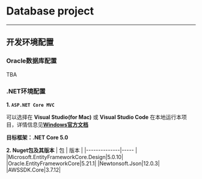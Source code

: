 # Database project

***

## 开发环境配置

### Oracle数据库配置
TBA

### .NET环境配置

**1. `ASP.NET Core MVC`**

可以选择在 **Visual Studio(for Mac)** 或 **Visual Studio Code** 在本地运行本项目，详情信息见[**Windows官方文档**](https://docs.microsoft.com/zh-cn/aspnet/core/tutorials/first-mvc-app/start-mvc?view=aspnetcore-6.0&tabs=visual-studio-code) 

**目标框架：.NET Core 5.0**

**2. Nuget包及其版本**
| 包           | 版本 |
|--------------|----- |
|Microsoft.EntityFrameworkCore.Design|5.0.10|
|Oracle.EntityFrameworkCore|5.21.1|
|Newtonsoft.Json|12.0.3|
|AWSSDK.Core|3.7.12|


